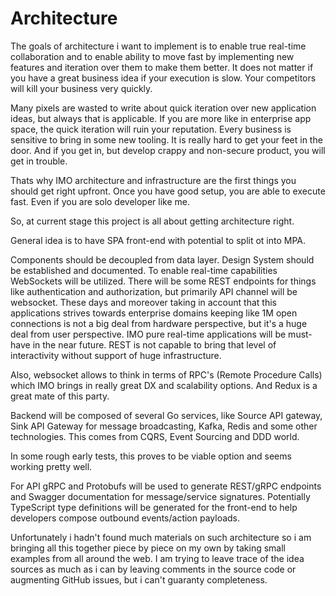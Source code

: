 # Architecture

The goals of architecture i want to implement is to enable true real-time collaboration and to enable ability to move fast by implementing new features and iteration over them to make them better. It does not matter if you have a great business idea if your execution is slow. Your competitors will kill your business very quickly.

Many pixels are wasted to write about quick iteration over new application ideas, but always that is applicable.
If you are more like in enterprise app space, the quick iteration will ruin your reputation. Every business is sensitive to bring in some new tooling. It is really hard to get your feet in the door. And if you get in, but develop crappy and non-secure product, you will get in trouble.

Thats why IMO architecture and infrastructure are the first things you should get right upfront.
Once you have good setup, you are able to execute fast. Even if you are solo developer like me.

So, at current stage this project is all about getting architecture right.

General idea is to have SPA front-end with potential to split ot into MPA.

Components should be decoupled from data layer. Design System should be established and documented. To enable real-time capabilities WebSockets will be utilized. There will be some REST endpoints for things like authentication and authorization, but primarily API channel will be websocket. These days and moreover taking in account that this applications strives towards enterprise domains keeping like 1M open connections is not a big deal from hardware perspective, but it's a huge deal from user perspective. IMO pure real-time applications will be must-have in the near future. REST is not capable to bring that level of interactivity without support of huge infrastructure.

Also, websocket allows to think in terms of RPC's (Remote Procedure Calls) which IMO brings in really great DX and scalability options. And Redux is a great mate of this party.

Backend will be composed of several Go services, like Source API gateway, Sink API Gateway for message broadcasting, Kafka, Redis and some other technologies. This comes from CQRS, Event Sourcing and DDD world.

In some rough early tests, this proves to be viable option and seems working pretty well.

For API gRPC and Protobufs will be used to generate REST/gRPC endpoints and Swagger documentation for message/service signatures. Potentially TypeScript type definitions will be generated for the front-end to help developers compose outbound events/action payloads.

Unfortunately i hadn't found much materials on such architecture so i am bringing all this together piece by piece on my own by taking small examples from all around the web. I am trying to leave trace of the idea sources as much as i can by leaving comments in the source code or augmenting GitHub issues, but i can't guaranty completeness.
